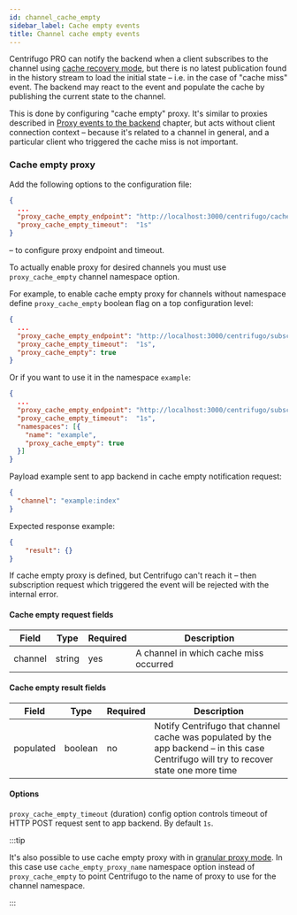```yaml
---
id: channel_cache_empty
sidebar_label: Cache empty events
title: Channel cache empty events
---
```


Centrifugo PRO can notify the backend when a client subscribes to the channel using [cache recovery mode](../server/cache_recovery.md), but there is no latest publication found in the history stream to load the initial state – i.e. in the case of "cache miss" event. The backend may react to the event and populate the cache by publishing the current state to the channel.

This is done by configuring "cache empty" proxy. It's similar to proxies described in [Proxy events to the backend](../server/proxy.md) chapter, but acts without client connection context – because it's related to a channel in general, and a particular client who triggered the cache miss is not important.

### Cache empty proxy

Add the following options to the configuration file:

```json
{
  ...
  "proxy_cache_empty_endpoint": "http://localhost:3000/centrifugo/cache_empty",
  "proxy_cache_empty_timeout":  "1s"
}
```

– to configure proxy endpoint and timeout.

To actually enable proxy for desired channels you must use `proxy_cache_empty` channel namespace option.

For example, to enable cache empty proxy for channels without namespace define `proxy_cache_empty` boolean flag on a top configuration level:

```json
{
  ...
  "proxy_cache_empty_endpoint": "http://localhost:3000/centrifugo/subscribe",
  "proxy_cache_empty_timeout":  "1s",
  "proxy_cache_empty": true
}
```

Or if you want to use it in the namespace `example`:

```json
{
  ...
  "proxy_cache_empty_endpoint": "http://localhost:3000/centrifugo/subscribe",
  "proxy_cache_empty_timeout":  "1s",
  "namespaces": [{
    "name": "example",
    "proxy_cache_empty": true
  }]
}
```

Payload example sent to app backend in cache empty notification request:

```json
{
  "channel": "example:index"
}
```

Expected response example:

```json
{
    "result": {}
}
```

If cache empty proxy is defined, but Centrifugo can't reach it – then subscription request which triggered the event will be rejected with the internal error.

#### Cache empty request fields

| Field | Type | Required | Description |
| ------------ | -------------- | ------------ | ---- |
| channel         | string     | yes |  A channel in which cache miss occurred         |

#### Cache empty result fields

| Field | Type | Required | Description |
| ------------ | -------------- | ------------ | ---- |
| populated     | boolean     | no | Notify Centrifugo that channel cache was populated by the app backend – in this case Centrifugo will try to recover state one more time   |

#### Options

`proxy_cache_empty_timeout` (duration) config option controls timeout of HTTP POST request sent to app backend. By default `1s`.

:::tip

It's also possible to use cache empty proxy with in [granular proxy mode](../server/proxy.md#granular-proxy-mode). In this case use `cache_empty_proxy_name` namespace option instead of `proxy_cache_empty` to point Centrifugo to the name of proxy to use for the channel namespace.

:::
